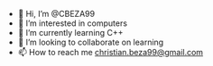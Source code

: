 - 👋 Hi, I’m @CBEZA99
- 👀 I’m interested in computers
- 🌱 I’m currently learning C++
- 💞️ I’m looking to collaborate on learning
- 📫 How to reach me christian.beza99@gmail.com

<!---
CBEZA99/CBEZA99 is a ✨ special ✨ repository because its `README.md` (this file) appears on your GitHub profile.
You can click the Preview link to take a look at your changes.
--->
